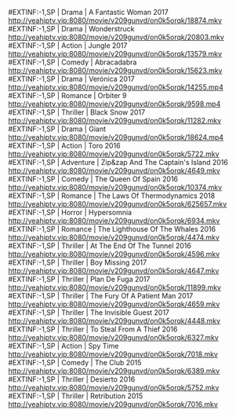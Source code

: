 #EXTINF:-1,SP | Drama | A Fantastic Woman 2017 http://yeahiptv.vip:8080/movie/v209gunvd/on0k5orqk/18874.mkv #EXTINF:-1,SP | Drama | Wonderstruck http://yeahiptv.vip:8080/movie/v209gunvd/on0k5orqk/20803.mkv #EXTINF:-1,SP | Action | Jungle 2017 http://yeahiptv.vip:8080/movie/v209gunvd/on0k5orqk/13579.mkv #EXTINF:-1,SP | Comedy | Abracadabra http://yeahiptv.vip:8080/movie/v209gunvd/on0k5orqk/15623.mkv #EXTINF:-1,SP | Drama | Verónica 2017 http://yeahiptv.vip:8080/movie/v209gunvd/on0k5orqk/14255.mp4 #EXTINF:-1,SP | Romance | Orbiter 9 http://yeahiptv.vip:8080/movie/v209gunvd/on0k5orqk/9598.mp4 #EXTINF:-1,SP | Thriller | Black Snow 2017 http://yeahiptv.vip:8080/movie/v209gunvd/on0k5orqk/11282.mkv #EXTINF:-1,SP | Drama | Giant http://yeahiptv.vip:8080/movie/v209gunvd/on0k5orqk/18624.mp4 #EXTINF:-1,SP | Action | Toro 2016 http://yeahiptv.vip:8080/movie/v209gunvd/on0k5orqk/5722.mkv #EXTINF:-1,SP | Adventure | Zip&zap And The Captain's Island 2016 http://yeahiptv.vip:8080/movie/v209gunvd/on0k5orqk/4649.mkv #EXTINF:-1,SP | Comedy | The Queen Of Spain 2016 http://yeahiptv.vip:8080/movie/v209gunvd/on0k5orqk/10374.mkv #EXTINF:-1,SP | Romance | The Laws Of Thermodynamics 2018 http://yeahiptv.vip:8080/movie/v209gunvd/on0k5orqk/625657.mkv #EXTINF:-1,SP | Horror | Hypersomnia http://yeahiptv.vip:8080/movie/v209gunvd/on0k5orqk/6934.mkv #EXTINF:-1,SP | Romance | The Lighthouse Of The Whales 2016 http://yeahiptv.vip:8080/movie/v209gunvd/on0k5orqk/4474.mkv #EXTINF:-1,SP | Thriller | At The End Of The Tunnel 2016 http://yeahiptv.vip:8080/movie/v209gunvd/on0k5orqk/4596.mkv #EXTINF:-1,SP | Thriller | Boy Missing 2017 http://yeahiptv.vip:8080/movie/v209gunvd/on0k5orqk/4647.mkv #EXTINF:-1,SP | Thriller | Plan De Fuga 2017 http://yeahiptv.vip:8080/movie/v209gunvd/on0k5orqk/11899.mkv #EXTINF:-1,SP | Thriller | The Fury Of A Patient Man 2017 http://yeahiptv.vip:8080/movie/v209gunvd/on0k5orqk/4659.mkv #EXTINF:-1,SP | Thriller | The Invisible Guest 2017 http://yeahiptv.vip:8080/movie/v209gunvd/on0k5orqk/4448.mkv #EXTINF:-1,SP | Thriller | To Steal From A Thief 2016 http://yeahiptv.vip:8080/movie/v209gunvd/on0k5orqk/6327.mkv #EXTINF:-1,SP | Action | Spy Time http://yeahiptv.vip:8080/movie/v209gunvd/on0k5orqk/7018.mkv #EXTINF:-1,SP | Comedy | The Club 2015 http://yeahiptv.vip:8080/movie/v209gunvd/on0k5orqk/6389.mkv #EXTINF:-1,SP | Thriller | Desierto 2016 http://yeahiptv.vip:8080/movie/v209gunvd/on0k5orqk/5752.mkv #EXTINF:-1,SP | Thriller | Retribution 2015 http://yeahiptv.vip:8080/movie/v209gunvd/on0k5orqk/7016.mkv


